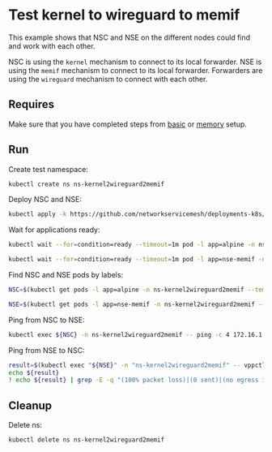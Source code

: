 # Test kernel to wireguard to memif

This example shows that NSC and NSE on the different nodes could find and work with each other.

NSC is using the `kernel` mechanism to connect to its local forwarder.
NSE is using the `memif` mechanism to connect to its local forwarder.
Forwarders are using the `wireguard` mechanism to connect with each other.

## Requires

Make sure that you have completed steps from [basic](../../basic) or [memory](../../memory) setup.

## Run

Create test namespace:
```bash
kubectl create ns ns-kernel2wireguard2memif
```

Deploy NSC and NSE:
```bash
kubectl apply -k https://github.com/networkservicemesh/deployments-k8s/examples/use-cases/Kernel2Wireguard2Memif?ref=48a056f8dbed54007e947f0d16332e8608a6d81d
```

Wait for applications ready:
```bash
kubectl wait --for=condition=ready --timeout=1m pod -l app=alpine -n ns-kernel2wireguard2memif
```
```bash
kubectl wait --for=condition=ready --timeout=1m pod -l app=nse-memif -n ns-kernel2wireguard2memif
```

Find NSC and NSE pods by labels:
```bash
NSC=$(kubectl get pods -l app=alpine -n ns-kernel2wireguard2memif --template '{{range .items}}{{.metadata.name}}{{"\n"}}{{end}}')
```
```bash
NSE=$(kubectl get pods -l app=nse-memif -n ns-kernel2wireguard2memif --template '{{range .items}}{{.metadata.name}}{{"\n"}}{{end}}')
```

Ping from NSC to NSE:
```bash
kubectl exec ${NSC} -n ns-kernel2wireguard2memif -- ping -c 4 172.16.1.100
```

Ping from NSE to NSC:
```bash
result=$(kubectl exec "${NSE}" -n "ns-kernel2wireguard2memif" -- vppctl ping 172.16.1.101 repeat 4)
echo ${result}
! echo ${result} | grep -E -q "(100% packet loss)|(0 sent)|(no egress interface)"
```

## Cleanup

Delete ns:
```bash
kubectl delete ns ns-kernel2wireguard2memif
```

